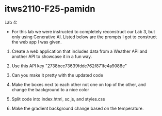 # itws2110-F25-pamidn
Lab 4:
- For this lab we were instructed to completely reconstruct our Lab 3, but only using Generative AI. Listed below are the prompts I got to construct the web app I was given.

1. Create a web application that includes data from a Weather API and another API to showcase it in a fun way.

2. Use this API key "2738bcc73639fddc762f871fc4a9088e" 

3. Can you make it pretty with the updated code

4. Make the boxes next to each other not one on top of the other, and change the background to a nice color

5. Split code into index.html, sc.js, and styles.css

6. Make the gradient background change based on the temperature.

